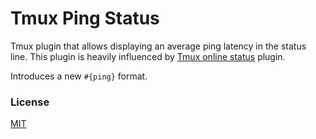 # Tmux Ping Status

Tmux plugin that allows displaying an average ping latency in the status line.
This plugin is heavily influenced by 
[Tmux online status](https://github.com/tmux-plugins/tmux-online-status) plugin.

Introduces a new `#{ping}` format.

### License

[MIT](LICENSE.md)
